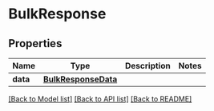 # BulkResponse

## Properties
Name | Type | Description | Notes
------------ | ------------- | ------------- | -------------
**data** | [**BulkResponseData**](BulkResponseData.md) |  | 

[[Back to Model list]](../README.md#documentation-for-models) [[Back to API list]](../README.md#documentation-for-api-endpoints) [[Back to README]](../README.md)

